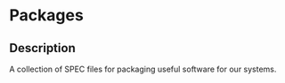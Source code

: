 # Packages

## Description

A collection of SPEC files for packaging useful software for our systems.
